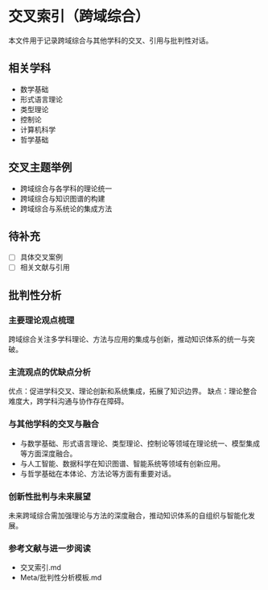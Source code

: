 # 交叉索引（跨域综合）

本文件用于记录跨域综合与其他学科的交叉、引用与批判性对话。

## 相关学科

- 数学基础
- 形式语言理论
- 类型理论
- 控制论
- 计算机科学
- 哲学基础

## 交叉主题举例

- 跨域综合与各学科的理论统一
- 跨域综合与知识图谱的构建
- 跨域综合与系统论的集成方法

## 待补充

- [ ] 具体交叉案例
- [ ] 相关文献与引用

## 批判性分析

### 主要理论观点梳理
跨域综合关注多学科理论、方法与应用的集成与创新，推动知识体系的统一与突破。

### 主流观点的优缺点分析
优点：促进学科交叉、理论创新和系统集成，拓展了知识边界。
缺点：理论整合难度大，跨学科沟通与协作存在障碍。

### 与其他学科的交叉与融合
- 与数学基础、形式语言理论、类型理论、控制论等领域在理论统一、模型集成等方面深度融合。
- 与人工智能、数据科学在知识图谱、智能系统等领域有创新应用。
- 与哲学基础在本体论、方法论等方面有重要对话。

### 创新性批判与未来展望
未来跨域综合需加强理论与方法的深度融合，推动知识体系的自组织与智能化发展。

### 参考文献与进一步阅读
- 交叉索引.md
- Meta/批判性分析模板.md
